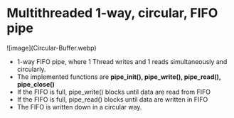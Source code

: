 # Multithreaded 1-way, circular, FIFO pipe



!\[image](Circular-Buffer.webp)



* 1-way FIFO pipe, where 1 Thread writes and 1 reads simultaneously and circularly.
* The implemented functions are **pipe_init(), pipe_write(), pipe_read(), pipe_close()**
* If the FIFO is full, pipe\_write() blocks until data are read from FIFO
* If the FIFO is full, pipe\_read() blocks until data are written in FIFO
* The FIFO is written down in a circular way.
